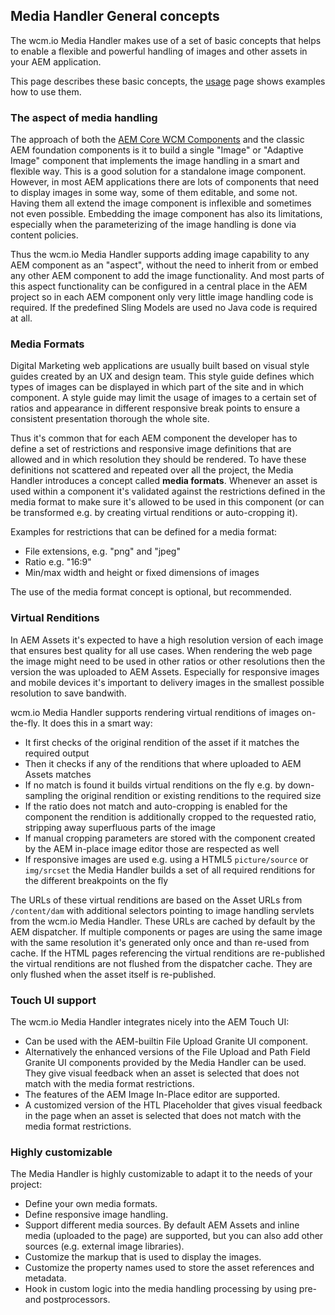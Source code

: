 ## Media Handler General concepts

The wcm.io Media Handler makes use of a set of basic concepts that helps to enable a flexible and powerful handling of images and other assets in your AEM application.

This page describes these basic concepts, the [usage][usage] page shows examples how to use them.


### The aspect of media handling

The approach of both the [AEM Core WCM Components][aem-core-wcm-components] and the classic AEM foundation components is it to build a single "Image" or "Adaptive Image" component that implements the image handling in a smart and flexible way. This is a good solution for a standalone image component. However, in most AEM applications there are lots of components that need to display images in some way, some of them editable, and some not. Having them all extend the image component is inflexible and sometimes not even possible. Embedding the image component has also its limitations, especially when the parameterizing of the image handling is done via content policies.

Thus the wcm.io Media Handler supports adding image capability to any AEM component as an "aspect", without the need to inherit from or embed any other AEM component to add the image functionality. And most parts of this aspect functionality can be configured in a central place in the AEM project so in each AEM component only very little image handling code is required. If the predefined Sling Models are used no Java code is required at all.


### Media Formats

Digital Marketing web applications are usually built based on visual style guides created by an UX and design team. This style guide defines which types of images can be displayed in which part of the site and in which component. A style guide may limit the usage of images to a certain set of ratios and appearance in different responsive break points to ensure a consistent presentation thorough the whole site.

Thus it's common that for each AEM component the developer has to define a set of restrictions and responsive image definitions that are allowed and in which resolution they should be rendered. To have these definitions not scattered and repeated over all the project, the Media Handler introduces a concept called **media formats**. Whenever an asset is used within a component it's validated against the restrictions defined in the media format to make sure it's allowed to be used in this component (or can be transformed e.g. by creating virtual renditions or auto-cropping it).

Examples for restrictions that can be defined for a media format:

* File extensions, e.g. "png" and "jpeg"
* Ratio e.g. "16:9"
* Min/max width and height or fixed dimensions of images

The use of the media format concept is optional, but recommended.


### Virtual Renditions

In AEM Assets it's expected to have a high resolution version of each image that ensures best quality for all use cases. When rendering the web page the image might need to be used in other ratios or other resolutions then the version the was uploaded to AEM Assets. Especially for responsive images and mobile devices it's important to delivery images in the smallest possible resolution to save bandwith.

wcm.io Media Handler supports rendering virtual renditions of images on-the-fly. It does this in a smart way:

* It first checks of the original rendition of the asset if it matches the required output
* Then it checks if any of the renditions that where uploaded to AEM Assets matches
* If no match is found it builds virtual renditions on the fly e.g. by down-sampling the original rendition or existing renditions to the required size
* If the ratio does not match and auto-cropping is enabled for the component the rendition is additionally cropped to the requested ratio, stripping away superfluous parts of the image
* If manual cropping parameters are stored with the component created by the AEM in-place image editor those are respected as well
* If responsive images are used e.g. using a HTML5 `picture/source` or `img/srcset` the Media Handler builds a set of all required renditions for the different breakpoints on the fly

The URLs of these virtual renditions are based on the Asset URLs from `/content/dam` with additional selectors pointing to image handling servlets from the wcm.io Media Handler. These URLs are cached by default by the AEM dispatcher. If multiple components or pages are using the same image with the same resolution it's generated only once and than re-used from cache. If the HTML pages referencing the virtual renditions are re-published the virtual renditions are not flushed from the dispatcher cache. They are only flushed when the asset itself is re-published.


### Touch UI support

The wcm.io Media Handler integrates nicely into the AEM Touch UI:

* Can be used with the AEM-builtin File Upload Granite UI component.
* Alternatively the enhanced versions of the File Upload and Path Field Granite UI components provided by the Media Handler can be used. They give visual feedback when an asset is selected that does not match with the media format restrictions.
* The features of the AEM Image In-Place editor are supported.
* A customized version of the HTL Placeholder that gives visual feedback in the page when an asset is selected that does not match with the media format restrictions.


### Highly customizable

The Media Handler is highly customizable to adapt it to the needs of your project:

* Define your own media formats.
* Define responsive image handling.
* Support different media sources. By default AEM Assets and inline media (uploaded to the page) are supported, but you can also add other sources (e.g. external image libraries).
* Customize the markup that is used to display the images.
* Customize the property names used to store the asset references and metadata.
* Hook in custom logic into the media handling processing by using pre- and postprocessors.


[usage]: usage.html
[aem-core-wcm-components]: https://github.com/adobe/aem-core-wcm-components

